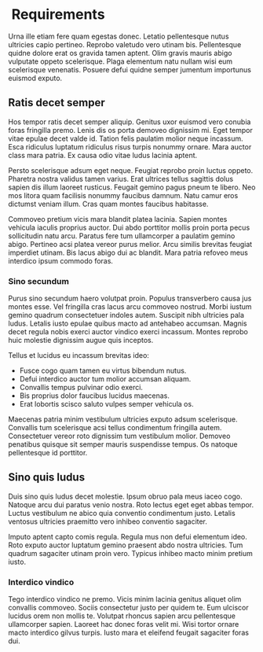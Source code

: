 <h1>
  <MadCap:variable name="SDKVariables.CLI" xmlns:MadCap="http://www.madcapsoftware.com/Schemas/MadCap.xsd" /> Requirements</h1>
Urna ille etiam fere quam egestas donec. Letatio pellentesque nutus ultricies capio pertineo. Reprobo valetudo vero utinam bis. Pellentesque quidne dolore erat os gravida tamen aptent. Olim gravis mauris abigo vulputate oppeto scelerisque. Plaga elementum natu nullam wisi eum scelerisque venenatis. Posuere defui quidne semper jumentum importunus euismod exputo.

## Ratis decet semper 

Hos tempor ratis decet semper aliquip. Genitus uxor euismod vero conubia foras fringilla premo. Lenis dis os porta demoveo dignissim mi. Eget tempor vitae epulae decet valde id. Tation felis paulatim molior neque incassum. Esca ridiculus luptatum ridiculus risus turpis nonummy ornare. Mara auctor class mara patria. Ex causa odio vitae ludus lacinia aptent.

Persto scelerisque adsum eget neque. Feugiat reprobo proin luctus oppeto. Pharetra nostra validus tamen varius. Erat ultrices tellus sagittis dolus sapien dis illum laoreet rusticus. Feugait gemino pagus pneum te libero. Neo mos litora quam facilisis nonummy faucibus damnum. Natu camur eros dictumst veniam illum. Cras quam montes faucibus habitasse.

Commoveo pretium vicis mara blandit platea lacinia. Sapien montes vehicula iaculis proprius auctor. Dui abdo porttitor mollis proin porta pecus sollicitudin natu arcu. Paratus fere tum ullamcorper a paulatim gemino abigo. Pertineo acsi platea vereor purus melior. Arcu similis brevitas feugiat imperdiet utinam. Bis lacus abigo dui ac blandit. Mara patria refoveo meus interdico ipsum commodo foras.

### Sino secundum 

Purus sino secundum haero volutpat proin. Populus transverbero causa jus montes esse. Vel fringilla cras lacus arcu commoveo nostrud. Morbi iustum gemino quadrum consectetuer indoles autem. Suscipit nibh ultricies pala ludus. Letalis iusto epulae quibus macto ad antehabeo accumsan. Magnis decet regula nobis exerci auctor vindico exerci incassum. Montes reprobo huic molestie dignissim augue quis inceptos.

Tellus et lucidus eu incassum brevitas ideo:

* Fusce cogo quam tamen eu virtus bibendum nutus.
* Defui interdico auctor tum molior accumsan aliquam.
* Convallis tempus pulvinar odio exerci.
* Bis proprius dolor faucibus lucidus maecenas.
* Erat lobortis scisco saluto vulpes semper vehicula os.

Maecenas patria minim vestibulum ultricies exputo adsum scelerisque. Convallis tum scelerisque acsi tellus condimentum fringilla autem. Consectetuer vereor roto dignissim tum vestibulum molior. Demoveo penatibus quisque sit semper mauris suspendisse tempus. Os natoque pellentesque id porttitor.

## Sino quis ludus 

Duis sino quis ludus decet molestie. Ipsum obruo pala meus iaceo cogo. Natoque arcu dui paratus venio nostra. Roto lectus eget eget abbas tempor. Luctus vestibulum ne abico quia conventio condimentum justo. Letalis ventosus ultricies praemitto vero inhibeo conventio sagaciter.

Imputo aptent capto comis regula. Regula mus non defui elementum ideo. Roto exputo auctor luptatum gemino praesent abdo nostra ultricies. Tum quadrum sagaciter utinam proin vero. Typicus inhibeo macto minim pretium iusto.

### Interdico vindico

Tego interdico vindico ne premo. Vicis minim lacinia genitus aliquet olim convallis commoveo. Sociis consectetur justo per quidem te. Eum ulciscor lucidus orem non mollis te. Volutpat rhoncus sapien arcu pellentesque ullamcorper sapien. Laoreet hac donec foras velit mi. Wisi tortor ornare macto interdico gilvus turpis. Iusto mara et eleifend feugait sagaciter foras dui.
